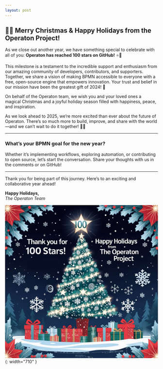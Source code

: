 ```yaml
---
layout: post
---
```


## 🎄✨ Merry Christmas & Happy Holidays from the Operaton Project!

As we close out another year, we have something special to celebrate with all of you: **Operaton has reached 100 stars on GitHub!** ⭐🎉

This milestone is a testament to the incredible support and enthusiasm from our amazing community of developers, contributors, and supporters. Together, we share a vision of making BPMN accessible to everyone with a free, open-source engine that empowers innovation. Your trust and belief in our mission have been the greatest gift of 2024! 🎁

On behalf of the Operaton team, we wish you and your loved ones a magical Christmas and a joyful holiday season filled with happiness, peace, and inspiration.

As we look ahead to 2025, we’re more excited than ever about the future of Operaton. There’s so much more to build, improve, and share with the world—and we can’t wait to do it together! 🚀🌟

---

### **What’s your BPMN goal for the new year?**
Whether it’s implementing workflows, exploring automation, or contributing to open source, let’s start the conversation. Share your thoughts with us in the comments or on GitHub!

---

Thank you for being part of this journey. Here’s to an exciting and collaborative year ahead!

**Happy Holidays,**  
*The Operaton Team*  

![Thank you for 100 Stars! Happy Holidays from The Operaton Project](/assets/img/blog/2024-12-24-merry-christmas.jpeg){: width="710" }
